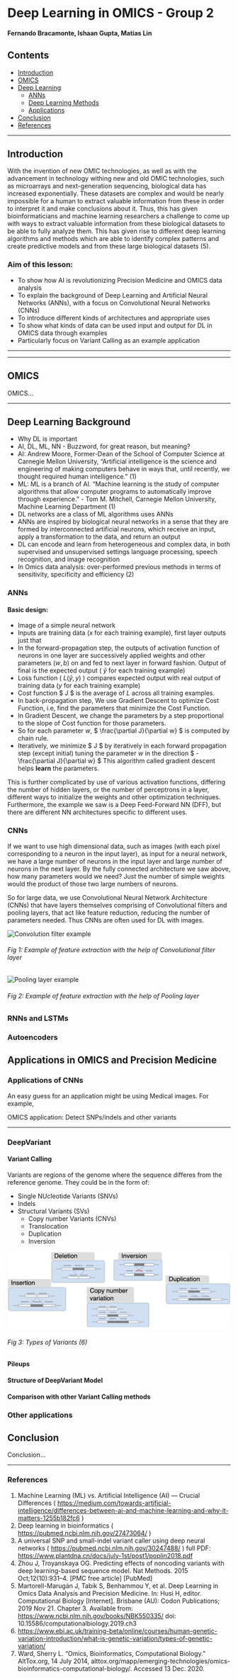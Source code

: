 # Deep Learning in OMICS - Group 2
#### Fernando Bracamonte, Ishaan Gupta, Matias Lin

<!--lets update Contents after we're done finalizing the rest-->

## Contents
- [Introduction](#Introduction)
- [OMICS](#OMICS)
- [Deep Learning](#Deep-Learning)
  * [ANNs](#ANNs)
  * [Deep Learning Methods](#Deep-Learning-Methods)
  * [Applications](#Applications)
- [Conclusion](#Conclusion)
- [References](#References)

---


## Introduction

With the invention of new OMIC technologies, as well as with the advancement in technology withing new and old OMIC technologies, such as microarrays and next-generation sequencing, biological data has increased exponentially. These datasets are complex and would be nearly impossible for a human to extract valuable information from these in order to interpret it and make conclusions about it. Thus, this has given bioinformaticians and machine learning researchers a challenge to come up with ways to extract valuable information from these biological datasets to be able to fully analyze them. This has given rise to different deep learning algorithms and methods which are able to identify complex patterns and create predictive models and from these large biological datasets (5). 

### Aim of this lesson:
- To show how AI is revolutionizing Precision Medicine and OMICS data analysis
- To explain the background of Deep Learning and Artificial Neural Networks (ANNs), with a focus on Convolutional Neural Networks (CNNs)
- To introduce different kinds of architectures and appropriate uses
- To show what kinds of data can be used input and output for DL in OMICS data through examples
- Particularly focus on Variant Calling as an example application

---

---

## OMICS

OMICS...


---

## Deep Learning Background
- Why DL is important
- AI, DL, ML, NN - Buzzword, for great reason, but meaning?
- AI: Andrew Moore, Former-Dean of the School of Computer Science at Carnegie Mellon University, “Artificial intelligence is the science and engineering of making computers behave in ways that, until recently, we thought required human intelligence.” (1)
- ML: ML is a branch of AI. “Machine learning is the study of computer algorithms that allow computer programs to automatically improve through experience.” -  Tom M. Mitchell, Carnegie Mellon University, Machine Learning Department (1)
- DL networks are a class of ML algorithms uses ANNs
- ANNs are inspired by biological neural networks in a sense that they are formed by interconnected artificial neurons, which receive an input, apply a transformation to the data, and return an output
- DL can encode and learn from heterogeneous and complex data, in both supervised and unsupervised settings
language processing, speech recognition, and image recognition
- In Omics data analysis: over-performed previous methods in terms of sensitivity, specificity and efficiency (2)

### ANNs

#### Basic design: 

- Image of a simple neural network
- Inputs are training data ($x$ for each training  example), first layer outputs just that
- In the forward-propagation step, the outputs of activation function of neurons in one layer are successively applied weights and other parameters ($w,b$)   on and fed to next layer in forward fashion. Output of final is the expected output ( $\hat{y}$ for each training example)
- Loss function ( $L(\hat{y},y)$ ) compares expected output with real output of training data ($y$ for each training example)
- Cost function $ J $ is the average of $L$ across all training examples.
- In back-propagation step, We use Gradient Descent to optimize Cost Function, i.e, find the parameters that minimize the Cost Function.
- In Gradient Descent, we change the parameters by a step proportional to the slope of Cost function for those parameters.
- So for each parameter $w$, $ \frac{\partial J}{\partial w} $ is computed by chain rule.
- Iteratively, we minimize $ J $ by iteratively in each forward propagation step (except initial) tuning the parameter $w$ in the direction $ -\frac{\partial J}{\partial w} $ This algorithm called gradient descent helps **learn** the parameters.

This is further complicated by use of various activation functions, differing the number of hidden layers, or the number of perceptrons in a layer, different ways to initialize the weights and other optimization techniques.
Furthermore, the example we saw is a Deep Feed-Forward NN (DFF), but there are different NN architectures specific to different uses. 

### CNNs
If we want to use high dimensional data, such as images (with each pixel corresponding to a neuron in the input layer), as input for a neural network, we have a large number of neurons in the input layer and large number of neurons in the next layer. By the fully connected architecture we saw above, how many parameters would we need? Just the number of simple weights would the product of those two large numbers of neurons.

So for large data, we use Convolutional Neural Network Architecture (CNNs) that have layers themselves comprising of Convolutional filters and pooling layers, that act like feature reduction, reducing the number of parameters needed. Thus CNNs are often used for DL with images.

![Convolution filter example](https://cdn.analyticsvidhya.com/wp-content/uploads/2018/12/Screenshot-from-2018-12-07-15-21-02.png)
###### Fig 1: Example of feature extraction with the help of Convolutional filter layer
![Pooling layer example](https://miro.medium.com/max/1400/1*-3-9b0tAakAsdozzhNlEww.png)
###### Fig 2: Example of feature extraction with the help of Pooling layer


### RNNs and LSTMs
### Autoencoders
## Applications in OMICS and Precision Medicine
### Applications of CNNs

<!--CNN for medical images here-->

An easy guess for an application might be using Medical images. For example, 

OMICS application:
Detect SNPs/indels and other variants

---
### DeepVariant

#### Variant Calling
Variants are regions of the genome where the sequence differes from the reference genome. They could be in the form of:
- Single NUcleotide Variants (SNVs)
- Indels
- Structural Variants (SVs)
  * Copy number Variants (CNVs)
  * Translocation
  * Duplication
  * Inversion

![Variants types](Images/TypesOfVariants.png)
###### Fig 3: Types of Variants (6)

#### Pileups

#### Structure of DeepVariant Model

#### Comparison with other Variant Calling methods

### Other applications

## Conclusion

Conclusion...

---

### References 

1. Machine Learning (ML) vs. Artificial Intelligence (AI) — Crucial Differences ( https://medium.com/towards-artificial-intelligence/differences-between-ai-and-machine-learning-and-why-it-matters-1255b182fc6 )
2. Deep learning in bioinformatics ( https://pubmed.ncbi.nlm.nih.gov/27473064/ ) 
3. A universal SNP and small-indel variant caller using deep neural networks ( https://pubmed.ncbi.nlm.nih.gov/30247488/ ) 
full PDF: https://www.plantdna.cn/docs/july-1st/post1/poplin2018.pdf
4. Zhou J, Troyanskaya OG. Predicting effects of noncoding variants with deep learning-based sequence model. Nat Methods. 2015 Oct;12(10):931–4. [PMC free article] \[PubMed\]
5. Martorell-Marugán J, Tabik S, Benhammou Y, et al. Deep Learning in Omics Data Analysis and Precision Medicine. In: Husi H, editor. Computational Biology \[Internet\]. Brisbane (AU): Codon Publications; 2019 Nov 21. Chapter 3. Available from: https://www.ncbi.nlm.nih.gov/books/NBK550335/ doi: 10.15586/computationalbiology.2019.ch3
6. https://www.ebi.ac.uk/training-beta/online/courses/human-genetic-variation-introduction/what-is-genetic-variation/types-of-genetic-variation/
7. Ward, Sherry L. “Omics, Bioinformatics, Computational Biology.” AltTox.org, 14 July 2014, alttox.org/mapp/emerging-technologies/omics-bioinformatics-computational-biology/. Accessed 13 Dec. 2020.



